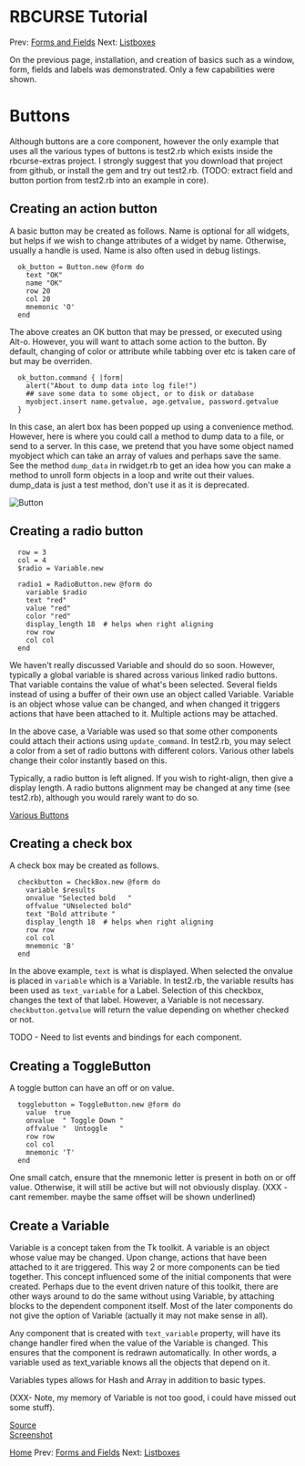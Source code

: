 RBCURSE Tutorial
=========

Prev: [Forms and Fields](tut0.md)
Next: [Listboxes](tut2.md)

On the previous page, installation, and creation of basics such as a window, form, fields and labels was demonstrated. Only a few capabilities were shown.



# Buttons

Although buttons are a core component, however the only example that uses all the various types of buttons
is test2.rb which exists inside the rbcurse-extras project. I strongly suggest that you download that project from github, or install the gem and try out test2.rb. (TODO: extract field and button portion from test2.rb into an example in core).

## Creating an action button

A basic button may be created as follows. Name is optional for all widgets, but helps if we wish to change attributes of a widget by name. Otherwise, usually a handle is used. Name is also often used in debug listings.

      ok_button = Button.new @form do
        text "OK"
        name "OK"
        row 20
        col 20
        mnemonic 'O'
      end


The above creates an OK button that may be pressed, or executed using Alt-o. However, you will want to attach some action to the button. By default, changing of color or attribute while tabbing over etc is taken care of but may be overriden.

      ok_button.command { |form|
        alert("About to dump data into log file!")
        ## save some data to some object, or to disk or database
        myobject.insert name.getvalue, age.getvalue, password.getvalue
      }


In this case, an alert box has been popped up using a convenience method. However, here is where you could call a method to dump data to a file, or send to a server. In this case, we pretend that you have some object named myobject which can take an array of values and perhaps save the same. See the method `dump_data` in rwidget.rb to get an idea how you can make a method to unroll form objects in a loop and write out their values. dump_data is just a test method, don't use it as it is deprecated.

![Button](http://www.benegal.org/files/nc_button_focus.png "Two buttons")


## Creating a radio button


      row = 3
      col = 4
      $radio = Variable.new

      radio1 = RadioButton.new @form do
        variable $radio
        text "red"
        value "red"
        color "red"
        display_length 18  # helps when right aligning
        row row
        col col
      end

We haven't really discussed Variable and should do so soon. However, typically a global variable is shared across various linked radio buttons. That variable contains the value of what's been selected. Several fields instead of using a buffer of their own use an object called Variable. Variable is an object whose value can be changed, and when changed it triggers actions that have been attached to it. Multiple actions may be attached. 

In the above case, a Variable was used so that some other components could attach their actions using `update_command`. In test2.rb, you may select a color from a set of radio buttons with different colors. Various other labels change their color instantly based on this.

Typically, a radio button is left aligned. If you wish to right-align, then give a display length. A radio buttons alignment may be changed at any time (see test2.rb), although you would rarely want to do so.

[Various Buttons](http://www.benegal.org/files/nc_buttonhotkeys.png)

## Creating a check box

A check box may be created as follows.

      checkbutton = CheckBox.new @form do
        variable $results
        onvalue "Selected bold   "
        offvalue "UNselected bold"
        text "Bold attribute "
        display_length 18  # helps when right aligning
        row row
        col col
        mnemonic 'B'
      end

In the above example, `text` is what is displayed. When selected the onvalue is placed in `variable` which is a Variable. In test2.rb, the variable results has been used as `text_variable` for a Label. Selection of this checkbox, changes the text of that label. However, a Variable is not necessary. `checkbutton.getvalue` will return the value depending on whether checked or not.

TODO - Need to list events and bindings for each component.

## Creating a ToggleButton

A toggle button can have an off or on value. 

      togglebutton = ToggleButton.new @form do
        value  true
        onvalue  " Toggle Down "
        offvalue "  Untoggle   "
        row row
        col col
        mnemonic 'T'
      end

One small catch, ensure that the mnemonic letter is present in both on or off value. Otherwise, it will still be active but will not obviously display. (XXX - cant remember. maybe the same offset will be shown underlined)

## Create a Variable

Variable is a concept taken from the Tk toolkit. A variable is an object whose value may be changed. Upon change, actions that have been attached to it are triggered. This way 2 or more components can be tied together. This concept influenced some of the initial components that were created. Perhaps due to the event driven nature of this toolkit, there are other ways around to do the same without using Variable, by attaching blocks to the dependent component itself. Most of the later components do not give the option of Variable (actually it may not make sense in all). 

Any component that is created with `text_variable` property, will have its change handler fired when the value of the Variable is changed. This ensures that the component is redrawn automatically. In other words, a variable used as text_variable knows all the objects that depend on it.

Variables types allows for Hash and Array in addition to basic types.

(XXX- Note, my memory of Variable is not too good, i could have missed out some stuff).

[Source](prog2.rb)  
[Screenshot](prog2.png) 


[Home](./tut0.md)
Prev: [Forms and Fields](tut0.md)
Next: [Listboxes](tut2.md)

